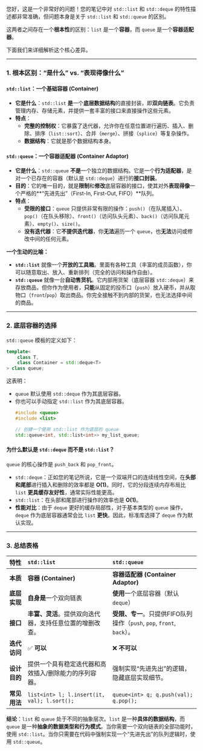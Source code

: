 您好，这是一个非常好的问题！您的笔记中对 `std::list` 和 `std::deque` 的特性描述都非常准确，但问题本身是关于 `std::list` 和 `std::queue` 的区别。

这两者之间存在一个**根本性**的区别：`list` 是一个**容器**，而 `queue` 是一个**容器适配器**。

下面我们来详细解析这个核心差异。

-----

### 1\. 根本区别：“是什么” vs. “表现得像什么”

#### `std::list`：一个基础容器 (Container)

  * **它是什么**：`std::list` **是**一个**底层数据结构**的直接封装，即**双向链表**。它负责管理内存、存储元素，并提供一套丰富的接口来直接操作这些元素。
  * **特点**：
      * **完整的控制权**：它暴露了迭代器，允许你在任意位置进行遍历、插入、删除、排序（`list::sort`）、合并（`merge`）、拼接（`splice`）等复杂操作。
      * **数据结构**：它就是那个数据结构本身。

#### `std::queue`：一个容器适配器 (Container Adaptor)

  * **它是什么**：`std::queue` **不是**一个独立的数据结构。它是一个**行为适配器**，是对一个已存在的容器（默认是 `std::deque`）进行的**接口封装**。
  * **目的**：它的唯一目的，就是**限制**和**修改**底层容器的接口，使其对外**表现得像**一个严格的\*\*“先进先出”（First-In, First-Out, FIFO）\*\*队列。
  * **特点**：
      * **受限的接口**：`queue` 只提供非常有限的操作：`push()`（在队尾插入）、`pop()`（在队头移除）、`front()`（访问队头元素）、`back()`（访问队尾元素）、`empty()`、`size()`。
      * **没有迭代器**：它**不提供迭代器**，你**无法**遍历一个 `queue`，也**无法**访问或修改中间的任何元素。

**一个生动的比喻：**

  * **`std::list`** 就像一个**开放的工具箱**。里面有各种工具（丰富的成员函数），你可以随意取出、放入、重新排列（完全的访问和操作自由）。
  * **`std::queue`** 就像一台**自动售货机**。它内部用货架（底层容器 `std::deque`）来存放商品，但你作为使用者，**只能**从固定的投币口（`push`）放入硬币，并从取物口（`front`/`pop`）取出商品。你完全接触不到内部的货架，也无法选择中间的商品。

-----

### 2\. 底层容器的选择

`std::queue` 模板的定义如下：

```cpp
template<
    class T,
    class Container = std::deque<T>
> class queue;
```

这表明：

  * `queue` 默认使用 `std::deque` 作为其底层容器。
  * 你也可以手动指定 `std::list` 作为其底层容器。
    ```cpp
    #include <queue>
    #include <list>

    // 创建一个使用 std::list 作为底层的 queue
    std::queue<int, std::list<int>> my_list_queue;
    ```

#### 为什么默认是 `std::deque` 而不是 `std::list`？

`queue` 的核心操作是 `push_back` 和 `pop_front`。

  * `std::deque`：正如您的笔记所说，它是一个双端开口的连续线性空间，在**头部和尾部**进行插入和删除的效率都是 **O(1)**。同时，它的分段连续内存布局比 `list` **更具缓存友好性**，通常实际性能更高。
  * `std::list`：在头部和尾部进行操作的效率也是 **O(1)**。
  * **性能对比**：由于 `deque` 更好的缓存局部性，对于基本类型的 `queue` 操作，`deque` 作为底层容器通常会比 `list` **更快**。因此，标准库选择了 `deque` 作为默认实现。

-----

### 3\. 总结表格

| 特性       | `std::list`                                 | `std::queue`                                           |
| :------- | :------------------------------------------ | :----------------------------------------------------- |
| **本质**   | **容器 (Container)**                          | **容器适配器 (Container Adaptor)**                          |
| **底层实现** | **自身是**一个双向链表                               | **使用**一个底层容器（默认`deque`）                                |
| **接口**   | **丰富、灵活**。提供双向迭代器，支持任意位置的增删改查。              | **受限、专一**。只提供FIFO队列操作（`push`, `pop`, `front`, `back`）。 |
| **迭代访问** | ✅ **可以**                                    | ❌ **不可以**                                              |
| **设计目的** | 提供一个具有稳定迭代器和高效插入/删除能力的序列容器。                 | 强制实现“先进先出”的逻辑，隐藏底层实现细节。                                |
| **常见用法** | `list<int> l; l.insert(it, val); l.sort();` | `queue<int> q; q.push(val); q.pop();`                  |

**结论**：`list` 和 `queue` 处于不同的抽象层次。`list` 是一种**具体的数据结构**，而 `queue` 是一种**抽象的数据类型和行为模式**。当你需要一个双向链表的全部功能时，使用 `std::list`。当你只需要在代码中强制实现一个“先进先出”的队列逻辑时，使用 `std::queue`。